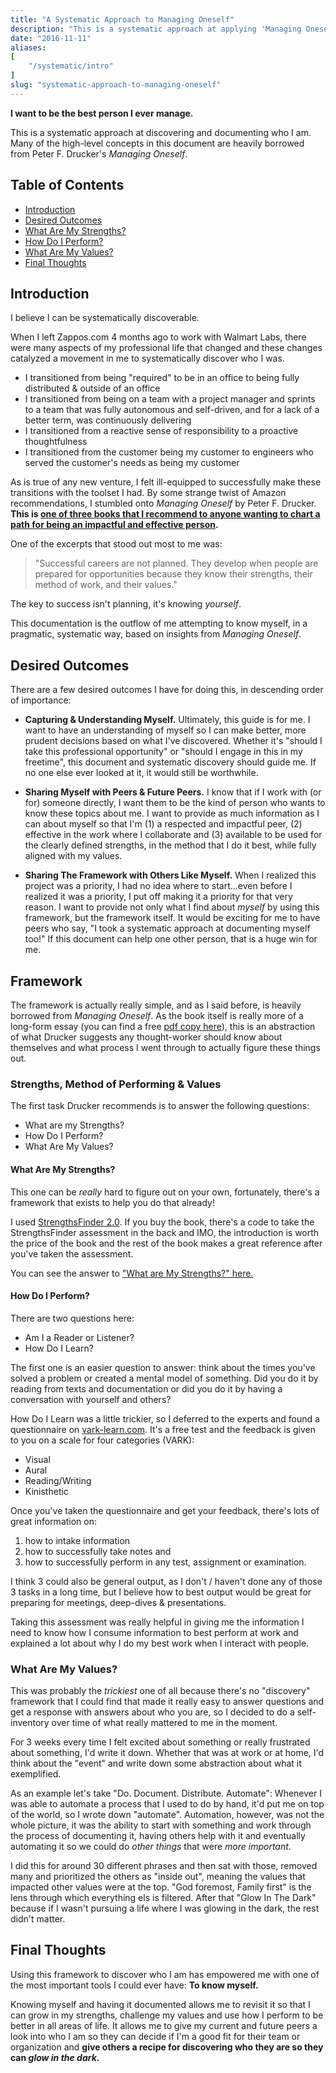 ```yaml
---
title: "A Systematic Approach to Managing Oneself"
description: "This is a systematic approach at applying 'Managing Oneself' to my life. Many of the high-level concepts in this document are heavily borrowed from Peter F. Drucker's Managing Oneself."
date: "2016-11-11"
aliases:
[ 
    "/systematic/intro"
]
slug: "systematic-approach-to-managing-oneself"
---
```


**I want to be the best person I ever manage.**

This is a systematic approach at discovering and documenting who I am. Many of the high-level concepts in this document are heavily borrowed from Peter F. Drucker's _Managing Oneself_.

## Table of Contents

- [Introduction](#introduction)
- [Desired Outcomes](#desired-outcomes)
- [What Are My Strengths?](/strengths)
- [How Do I Perform?](/perform)
- [What Are My Values?](/values)
- [Final Thoughts](#final-thoughts)

## Introduction

I believe I can be systematically discoverable.

When I left Zappos.com 4 months ago to work with Walmart Labs, there were many aspects of my professional life that changed and these changes catalyzed a movement in me to systematically discover who I was.

- I transitioned from being "required" to be in an office to being fully distributed & outside of an office
- I transitioned from being on a team with a project manager and sprints to a team that was fully autonomous and self-driven, and for a lack of a better term, was continuously delivering
- I transitioned from a reactive sense of responsibility to a proactive thoughtfulness
- I transitioned from the customer being my customer to engineers who served the customer's needs as being my customer

As is true of any new venture, I felt ill-equipped to successfully make these transitions with the toolset I had. By some strange twist of Amazon recommendations, I stumbled onto _Managing Oneself_ by Peter F. Drucker. **This is [one of three books that I recommend to anyone wanting to chart a path for being an impactful and effective person](/essential-books).**

One of the excerpts that stood out most to me was:

> "Successful careers are not planned. They develop when people are prepared for opportunities because they know their strengths, their method of work, and their values."

The key to success isn't planning, it's knowing _yourself_.

This documentation is the outflow of me attempting to know myself, in a pragmatic, systematic way, based on insights from _Managing Oneself_.

## Desired Outcomes

There are a few desired outcomes I have for doing this, in descending order of importance:

- **Capturing & Understanding Myself.** Ultimately, this guide is for me. I want to have an understanding of myself so I can make better, more prudent decisions based on what I've discovered. Whether it's "should I take this professional opportunity" or "should I engage in this in my freetime", this document and systematic discovery should guide me. If no one else ever looked at it, it would still be worthwhile.

- **Sharing Myself with Peers & Future Peers.** I know that if I work with (or for) someone directly, I want them to be the kind of person who wants to know these topics about me. I want to provide as much information as I can about myself so that I'm (1) a respected and impactful peer, (2) effective in the work where I collaborate and (3) available to be used for the clearly defined strengths, in the method that I do it best, while fully aligned with my values.

- **Sharing The Framework with Others Like Myself.** When I realized this project was a priority, I had no idea where to start...even before I realized it was a priority, I put off making it a priority for that very reason. I want to provide not only what I find about _myself_ by using this framework, but the framework itself. It would be exciting for me to have peers who say, "I took a systematic approach at documenting myself too!" If this document can help one other person, that is a huge win for me.

## Framework

The framework is actually really simple, and as I said before, is heavily borrowed from _Managing Oneself_. As the book itself is really more of a long-form essay (you can find a free [pdf copy here](http://www.usb.ac.za/Common/Pdfs/usb-career-center/articles/HBR%20Managing%20Oneself.pdf)), this is an abstraction of what Drucker suggests any thought-worker should know about themselves and what process I went through to actually figure these things out.

### Strengths, Method of Performing & Values

The first task Drucker recommends is to answer the following questions:

- What are my Strengths?
- How Do I Perform?
- What Are My Values?

#### What Are My Strengths?

This one can be _really_ hard to figure out on your own, fortunately, there's a framework that exists to help you do that already!

I used [StrengthsFinder 2.0](http://strengths.gallup.com/110440/About-StrengthsFinder-20.aspx). If you buy the book, there's a code to take the StrengthsFinder assessment in the back and IMO, the introduction is worth the price of the book and the rest of the book makes a great reference after you've taken the assessment.

You can see the answer to ["What are My Strengths?" here.](/strengths)

#### How Do I Perform?

There are two questions here:

- Am I a Reader or Listener?
- How Do I Learn?

The first one is an easier question to answer: think about the times you've solved a problem or created a mental model of something. Did you do it by reading from texts and documentation or did you do it by having a conversation with yourself and others?

How Do I Learn was a little trickier, so I deferred to the experts and found a questionnaire on [vark-learn.com](http://vark-learn.com/the-vark-questionnaire/). It's a free test and the feedback is given to you on a scale for four categories (VARK):

- Visual
- Aural
- Reading/Writing
- Kinisthetic

Once you've taken the questionnaire and get your feedback, there's lots of great information on:

1. how to intake information
2. how to successfully take notes and
3. how to successfully perform in any test, assignment or examination.

I think 3 could also be general output, as I don't / haven't done any of those 3 tasks in a long time, but I believe how to best output would be great for preparing for meetings, deep-dives & presentations.

Taking this assessment was really helpful in giving me the information I need to know how I consume information to best perform at work and explained a lot about why I do my best work when I interact with people.

### What Are My Values?

This was probably the _trickiest_ one of all because there's no "discovery" framework that I could find that made it really easy to answer questions and get a response with answers about who you are, so I decided to do a self-inventory over time of what really mattered to me in the moment. 

For 3 weeks every time I felt excited about something or really frustrated about something, I'd write it down. Whether that was at work or at home, I'd think about the "event" and write down some abstraction about what it exemplified. 

As an example let's take "Do. Document. Distribute. Automate": Whenever I was able to automate a process that I used to do by hand, it'd put me on top of the world, so I wrote down "automate". Automation, however, was not the whole picture, it was the ability to start with something and work through the process of documenting it, having others help with it and eventually automating it so we could do _other things_ that were _more important_.

I did this for around 30 different phrases and then sat with those, removed many and prioritized the others as "inside out", meaning the values that impacted other values were at the top. "God foremost, Family first" is the lens through which everything els is filtered. After that "Glow In The Dark" because if I wasn't pursuing a life where I was glowing in the dark, the rest didn't matter.

## Final Thoughts

Using this framework to discover who I am has empowered me with one of the most important tools I could ever have: **To know myself.**

Knowing myself and having it documented allows me to revisit it so that I can grow in my strengths, challenge my values and use how I perform to be better in all areas of life. It allows me to give my current and future peers a look into who I am so they can decide if I'm a good fit for their team or organization and **give others a recipe for discovering who they are so they can _glow in the dark_.** 
